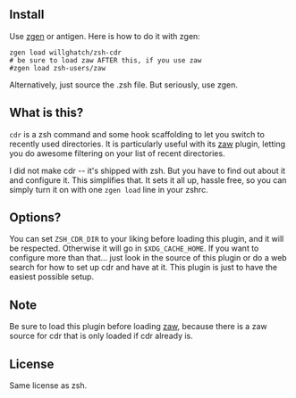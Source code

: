 Install
-------

Use [zgen](https://github.com/tarjoilija/zgen) or antigen.  Here is how to do it with zgen:

    zgen load willghatch/zsh-cdr
    # be sure to load zaw AFTER this, if you use zaw
    #zgen load zsh-users/zaw

Alternatively, just source the .zsh file.  But seriously, use zgen.

What is this?
-------------

`cdr` is a zsh command and some hook scaffolding to let you switch to recently used directories.
It is particularly useful with its [zaw](https://github.com/zsh-users/zaw) plugin, letting you
do awesome filtering on your list of recent directories.

I did not make cdr -- it's shipped with zsh.  But you have to find out about it and configure it.
This simplifies that.  It sets it all up, hassle free, so you can simply turn it on with one
`zgen load` line in your zshrc.

Options?
--------

You can set `ZSH_CDR_DIR` to your liking before loading this plugin, and it will be respected.
Otherwise it will go in `$XDG_CACHE_HOME`.  If you want to configure more than that... just
look in the source of this plugin or do a web search for how to set up cdr and have at it.
This plugin is just to have the easiest possible setup.

Note
----

Be sure to load this plugin before loading [zaw](https://github.com/zsh-users/zaw), because there
is a zaw source for cdr that is only loaded if cdr already is.

License
-------

Same license as zsh.


